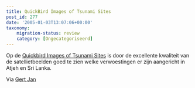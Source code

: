 ```yaml
---
title: QuickBird Images of Tsunami Sites
post_id: 277
date: '2005-01-03T13:07:06+00:00'
taxonomy:
    migration-status: review
    category: [Ongecategoriseerd]
---
```

Op de [Quickbird Images of Tsunami Sites](http://www.digitalglobe.com/tsunami_gallery.html) is door de excellente kwaliteit van de satellietbeelden goed te zien welke verwoestingen er zijn aangericht in Atjeh en Sri Lanka.

Via [Gert Jan](http://gertjan.kole.info/pivot/entry.php?id=833)